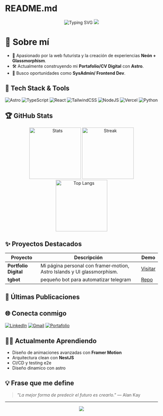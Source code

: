 # README.md
<div align="center">

  <!-- Título dinámico -->

  <img src="https://readme-typing-svg.herokuapp.com/?font=Fira+Code&weight=700&size=28&pause=1000&color=36F&center=true&vCenter=true&width=435&lines=%F0%9F%9A%80+Hola%2C+soy+Jes%C3%BAs+Bruz%C3%B3n;Desarrollador+Full+Stack;UI+Ne%C3%B3n+%2B+Glassmorphism" alt="Typing SVG" />

  <!-- Banner estilo neón -->

  <img src="https://capsule-render.vercel.app/api?type=waving&color=gradient&height=200&section=header&text=Bienvenido%20a%20mi%20GitHub!&fontSize=45&fontAlignY=40"/>

</div>

<!-- Guarda este README en un repositorio cuyo nombre sea **exactamente** tu usuario de GitHub para que aparezca en tu perfil -->

# 💫 Sobre mí

* 🚀 Apasionado por la web futurista y la creación de experiencias **Neón + Glassmorphism**.
* 🛠 Actualmente construyendo mi **Portafolio/CV Digital** con **Astro**.
* 🎯 Busco oportunidades como **SysAdmin/ Frontend Dev**.

## 🚀 Tech Stack & Tools

![Astro](https://img.shields.io/badge/Astro-242938?style=for-the-badge\&logo=astro\&logoColor=FF5D01)
![TypeScript](https://img.shields.io/badge/TypeScript-007acc?style=for-the-badge\&logo=typescript\&logoColor=white)
![React](https://img.shields.io/badge/React-20232a?style=for-the-badge\&logo=react\&logoColor=61dafb)
![TailwindCSS](https://img.shields.io/badge/TailwindCSS-06b6d4?style=for-the-badge\&logo=tailwindcss\&logoColor=white)
![NodeJS](https://img.shields.io/badge/NodeJS-3c873a?style=for-the-badge\&logo=nodedotjs\&logoColor=white)
![Vercel](https://img.shields.io/badge/Vercel-000?style=for-the-badge\&logo=vercel\&logoColor=white)
![Python](https://img.shields.io/badge/Python-3776AB?style=for-the-badge&logo=python&logoColor=white)

## 🏆 GitHub Stats

<p align="center">
  <img src="https://github-readme-stats.vercel.app/api?username=jesusbruzong&show_icons=true&theme=tokyonight" alt="Stats" height="170"/>
  <img src="https://github-readme-streak-stats.herokuapp.com/?user=jesusbruzong&theme=tokyonight" alt="Streak" height="170"/>
  <img src="https://github-readme-stats.vercel.app/api/top-langs/?username=jesusbruzong&layout=compact&theme=tokyonight" alt="Top Langs" height="170"/>
</p>

## ✨ Proyectos Destacados

| Proyecto                   | Descripción                                                             | Demo                                                     |
| -------------------------- | ----------------------------------------------------------------------- | -------------------------------------------------------- |
| **Portfolio Digital** | Mi página personal con framer‑motion, Astro Islands y UI glassmorphism. | [Visitar](https://jesusbruzon.github.io)                 |
| **tgbot**       | pequeño bot para automatizar telegram                 | [Repo](https://github.com/jesusbruzong/tgbot) |

## 📝 Últimas Publicaciones

<!-- BLOG-POST-LIST:START -->

<!-- BLOG-POST-LIST:END -->

## 🌐 Conecta conmigo

<a href="https://www.linkedin.com/in/jesusbruzon/" target="_blank"><img align="center" src="https://img.shields.io/badge/LinkedIn-0A66C2?style=for-the-badge&logo=linkedin&logoColor=white" alt="LinkedIn" /></a> <a href="mailto:jesusbruzong@gmail.com"><img align="center" src="https://img.shields.io/badge/Email-D14836?style=for-the-badge&logo=gmail&logoColor=white" alt="Gmail" /></a> <a href="https://jesusbruzon.github.io" target="_blank"><img align="center" src="https://img.shields.io/badge/Portafolio-915EFF?style=for-the-badge&logo=vercel&logoColor=white" alt="Portafolio" /></a>

## 🧑‍💻 Actualmente Aprendiendo

* Diseño de animaciones avanzadas con **Framer Motion**
* Arquitectura clean con **NestJS**
* CI/CD y testing e2e
* Diseño dinamico con astro

## 💡 Frase que me define

> *"La mejor forma de predecir el futuro es crearlo."* — Alan Kay

---

<p align="center">
  <img src="https://capsule-render.vercel.app/api?type=waving&color=gradient&height=120&section=footer"/>
</p>
